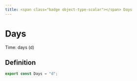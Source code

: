 ```yaml
---
title: <span class="badge object-type-scalar"></span> Days
---
```

# <span class="badge object-type-scalar"></span> Days

Time: days (d)

## Definition

```typescript
export const Days = "d";

```
